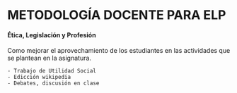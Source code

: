 # METODOLOGÍA DOCENTE PARA ELP

#### Ética, Legislación y Profesión

Como mejorar el aprovechamiento de los estudiantes en las actividades que se plantean en la asignatura.

    - Trabajo de Utilidad Social
    - Edicción wikipedia
    - Debates, discusión en clase
